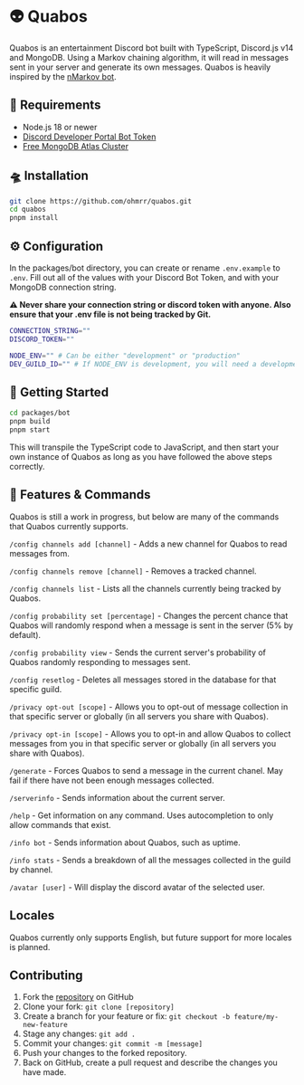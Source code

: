 # 👽 Quabos 

Quabos is an entertainment Discord bot built with TypeScript, Discord.js v14 and MongoDB. Using a Markov chaining algorithm, it will read in messages sent in your server and generate its own messages. Quabos is heavily inspired by the [nMarkov bot](https://nmarkov.vixenteam.xyz/).

## 🌙 Requirements

- Node.js 18 or newer
- [Discord Developer Portal Bot Token](https://discordjs.guide/preparations/setting-up-a-bot-application.html#creating-your-bot)
- [Free MongoDB Atlas Cluster](https://www.mongodb.com/docs/atlas/tutorial/deploy-free-tier-cluster/)

## 🛸 Installation

```sh
git clone https://github.com/ohmrr/quabos.git
cd quabos
pnpm install
```

## ⚙️ Configuration

In the packages/bot directory, you can create or rename `.env.example` to `.env`.
Fill out all of the values with your Discord Bot Token, and with your MongoDB connection string.

**⚠️ Never share your connection string or discord token with anyone. Also ensure that your .env file is not being tracked by Git.**

```sh
CONNECTION_STRING=""
DISCORD_TOKEN=""

NODE_ENV="" # Can be either "development" or "production"
DEV_GUILD_ID="" # If NODE_ENV is development, you will need a development discord server
```

## 🚀 Getting Started

```sh
cd packages/bot
pnpm build
pnpm start
```

This will transpile the TypeScript code to JavaScript, and then start your own instance of Quabos as long as you have followed the above steps correctly. 

## 🌌 Features & Commands

Quabos is still a work in progress, but below are many of the commands that Quabos currently supports.

`/config channels add [channel]` - Adds a new channel for Quabos to read messages from.

`/config channels remove [channel]` - Removes a tracked channel.

`/config channels list` - Lists all the channels currently being tracked by Quabos.

`/config probability set [percentage]` - Changes the percent chance that Quabos will randomly respond when a message is sent in the server (5% by default).

`/config probability view` - Sends the current server's probability of Quabos randomly responding to messages sent. 

`/config resetlog` - Deletes all messages stored in the database for that specific guild.

`/privacy opt-out [scope]` - Allows you to opt-out of message collection in that specific server or globally (in all servers you share with Quabos).

`/privacy opt-in [scope]` - Allows you to opt-in and allow Quabos to collect messages from you in that specific server or globally (in all servers you share with Quabos).

`/generate` - Forces Quabos to send a message in the current chanel. May fail if there have not been enough messages collected.

`/serverinfo` - Sends information about the current server.

`/help` - Get information on any command. Uses autocompletion to only allow commands that exist.

`/info bot` - Sends information about Quabos, such as uptime.

`/info stats` - Sends a breakdown of all the messages collected in the guild by channel.

`/avatar [user]` - Will display the discord avatar of the selected user.

## Locales

Quabos currently only supports English, but future support for more locales is planned.

## Contributing

1. Fork the [repository](https://github.com/ohmrr/quabos/fork) on GitHub
2. Clone your fork: `git clone [repository]`
3. Create a branch for your feature or fix: `git checkout -b feature/my-new-feature`
4. Stage any changes: `git add .`
5. Commit your changes: `git commit -m [message]`
6. Push your changes to the forked repository.
7. Back on GitHub, create a pull request and describe the changes you have made.